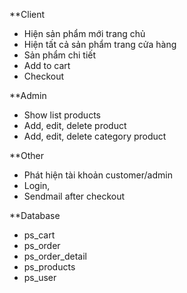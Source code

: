 **Client
- Hiện sản phẩm mới trang chủ
- Hiện tất cả sản phẩm trang cửa hàng
- Sản phẩm chi tiết
- Add to cart
- Checkout

**Admin
- Show list products
- Add, edit, delete product
- Add, edit, delete category product

**Other
- Phát hiện tài khoản customer/admin
- Login, 
- Sendmail after checkout

**Database
- ps_cart
- ps_order
- ps_order_detail
- ps_products
- ps_user
